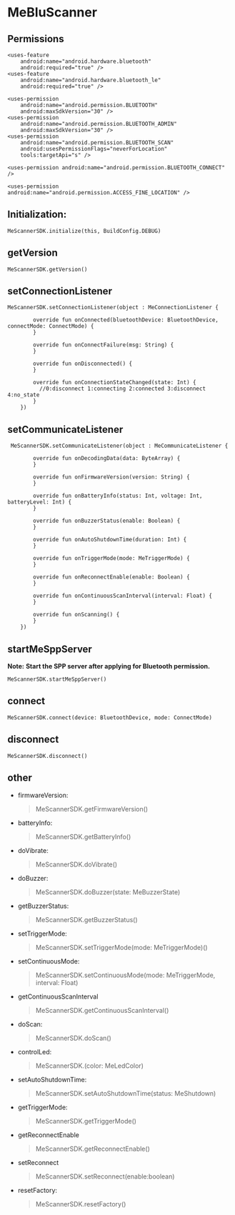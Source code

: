 # MeBluScanner

## Permissions

    <uses-feature
        android:name="android.hardware.bluetooth"
        android:required="true" />
    <uses-feature
        android:name="android.hardware.bluetooth_le"
        android:required="true" />

    <uses-permission
        android:name="android.permission.BLUETOOTH"
        android:maxSdkVersion="30" />
    <uses-permission
        android:name="android.permission.BLUETOOTH_ADMIN"
        android:maxSdkVersion="30" />
    <uses-permission
        android:name="android.permission.BLUETOOTH_SCAN"
        android:usesPermissionFlags="neverForLocation"
        tools:targetApi="s" />

    <uses-permission android:name="android.permission.BLUETOOTH_CONNECT" />

    <uses-permission android:name="android.permission.ACCESS_FINE_LOCATION" />

## Initialization:

    MeScannerSDK.initialize(this, BuildConfig.DEBUG)

## getVersion

    MeScannerSDK.getVersion()

## setConnectionListener

    MeScannerSDK.setConnectionListener(object : MeConnectionListener {

            override fun onConnected(bluetoothDevice: BluetoothDevice, connectMode: ConnectMode) {
            }

            override fun onConnectFailure(msg: String) {
            }

            override fun onDisconnected() {
            }

            override fun onConnectionStateChanged(state: Int) {
              //0:disconnect 1:connecting 2:connected 3:disconnect 4:no_state               
            }
        })

## setCommunicateListener

     MeScannerSDK.setCommunicateListener(object : MeCommunicateListener {

            override fun onDecodingData(data: ByteArray) {
            }

            override fun onFirmwareVersion(version: String) {
            }

            override fun onBatteryInfo(status: Int, voltage: Int, batteryLevel: Int) {
            }

            override fun onBuzzerStatus(enable: Boolean) {
            }

            override fun onAutoShutdownTime(duration: Int) {
            }

            override fun onTriggerMode(mode: MeTriggerMode) {
            }

            override fun onReconnectEnable(enable: Boolean) {
            }

            override fun onContinuousScanInterval(interval: Float) {
            }

            override fun onScanning() {
            }
        })

## startMeSppServer

__Note:__
__Start the SPP server after applying for Bluetooth permission.__

    MeScannerSDK.startMeSppServer()

## connect

    MeScannerSDK.connect(device: BluetoothDevice, mode: ConnectMode)

## disconnect

    MeScannerSDK.disconnect()

## other

* firmwareVersion:
  > MeScannerSDK.getFirmwareVersion()
* batteryInfo:
  > MeScannerSDK.getBatteryInfo()
* doVibrate:
  > MeScannerSDK.doVibrate()
* doBuzzer:
  > MeScannerSDK.doBuzzer(state: MeBuzzerState)
* getBuzzerStatus:
  > MeScannerSDK.getBuzzerStatus()
* setTriggerMode:
  > MeScannerSDK.setTriggerMode(mode: MeTriggerMode)()
* setContinuousMode:
  > MeScannerSDK.setContinuousMode(mode: MeTriggerMode, interval: Float)
* getContinuousScanInterval
  > MeScannerSDK.getContinuousScanInterval()
* doScan:
  > MeScannerSDK.doScan()
* controlLed:
  > MeScannerSDK.(color: MeLedColor)
* setAutoShutdownTime:
  > MeScannerSDK.setAutoShutdownTime(status: MeShutdown)
* getTriggerMode:
  > MeScannerSDK.getTriggerMode()
* getReconnectEnable
  > MeScannerSDK.getReconnectEnable()
* setReconnect
  > MeScannerSDK.setReconnect(enable:boolean)
* resetFactory:
  > MeScannerSDK.resetFactory()
